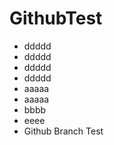 # GithubTest
 - ddddd 
 - ddddd 
 - ddddd 
 - ddddd 
 - aaaaa
 - aaaaa
 - bbbb
 - eeee
 - Github Branch Test